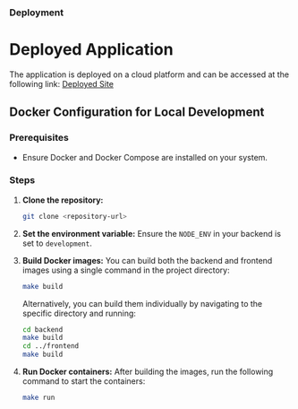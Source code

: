 
### Deployment

# Deployed Application
The application is deployed on a cloud platform and can be accessed at the following link:
[Deployed Site](https://billing-software-0owd.onrender.com/)

## Docker Configuration for Local Development

### Prerequisites
- Ensure Docker and Docker Compose are installed on your system.

### Steps

1. **Clone the repository:**
   ```bash
   git clone <repository-url>
   ```

2. **Set the environment variable:**
   Ensure the `NODE_ENV` in your backend is set to `development`.

3. **Build Docker images:**
   You can build both the backend and frontend images using a single command in the project directory:
   ```bash
   make build
   ```

   Alternatively, you can build them individually by navigating to the specific directory and running:
   ```bash
   cd backend
   make build
   cd ../frontend
   make build
   ```

4. **Run Docker containers:**
   After building the images, run the following command to start the containers:
   ```bash
   make run
   ```

